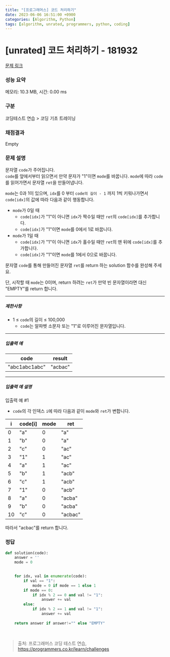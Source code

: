 ```yaml
---
title: "[프로그래머스] 코드 처리하기"
date: 2023-06-06 16:51:00 +0900
categories: [Algorithm, Python]
tags: [algorithm, unrated, programmers, python, coding]
---
```


# [unrated] 코드 처리하기 - 181932

[문제 링크](https://school.programmers.co.kr/learn/courses/30/lessons/181932)

### 성능 요약

메모리: 10.3 MB, 시간: 0.00 ms

### 구분

코딩테스트 연습 > 코딩 기초 트레이닝

### 채점결과

Empty

### 문제 설명

<p>문자열 <code>code</code>가 주어집니다.<br>
<code>code</code>를 앞에서부터 읽으면서 만약 문자가 "1"이면 <code>mode</code>를 바꿉니다. <code>mode</code>에 따라 <code>code</code>를 읽어가면서 문자열 <code>ret</code>을 만들어냅니다.</p>

<p><code>mode</code>는 0과 1이 있으며, <code>idx</code>를 0 부터 <code>code의 길이 - 1</code> 까지 1씩 키워나가면서 <code>code[idx]</code>의 값에 따라 다음과 같이 행동합니다.</p>

<ul>
<li><code>mode</code>가 0일 때 

<ul>
<li><code>code[idx]</code>가 "1"이 아니면 <code>idx</code>가 짝수일 때만 <code>ret</code>의 <code>code[idx]</code>를 추가합니다.</li>
<li><code>code[idx]</code>가 "1"이면 <code>mode</code>를 0에서 1로 바꿉니다.</li>
</ul></li>
<li><code>mode</code>가 1일 때

<ul>
<li><code>code[idx]</code>가 "1"이 아니면 <code>idx</code>가 홀수일 때만 <code>ret</code>의 맨 뒤에 <code>code[idx]</code>를 추가합니다.</li>
<li><code>code[idx]</code>가 "1"이면 <code>mode</code>를 1에서 0으로 바꿉니다.</li>
</ul></li>
</ul>

<p>문자열 <code>code</code>를 통해 만들어진 문자열 <code>ret</code>를 return 하는 solution 함수를 완성해 주세요.</p>

<p>단, 시작할 때 <code>mode</code>는 0이며, return 하려는 <code>ret</code>가 만약 빈 문자열이라면 대신 "EMPTY"를 return 합니다.</p>

<hr>

<h5>제한사항</h5>

<ul>
<li>1 ≤ <code>code</code>의 길이 ≤ 100,000

<ul>
<li><code>code</code>는 알파벳 소문자 또는 "1"로 이루어진 문자열입니다.</li>
</ul></li>
</ul>

<hr>

<h5>입출력 예</h5>

| code          | result  |
|---------------|---------|
| "abc1abc1abc" | "acbac" |

<hr>

<h5>입출력 예 설명</h5>

<p>입출력 예 #1</p>

<ul>
<li><code>code</code>의 각 인덱스 <code>i</code>에 따라 다음과 같이 <code>mode</code>와 <code>ret</code>가 변합니다.</li>
</ul>

| i  | code[i] | mode | ret     |
|----|---------|------|---------|
| 0  | "a"     | 0    | "a"     |
| 1  | "b"     | 0    | "a"     |
| 2  | "c"     | 0    | "ac"    |
| 3  | "1"     | 1    | "ac"    |
| 4  | "a"     | 1    | "ac"    |
| 5  | "b"     | 1    | "acb"   |
| 6  | "c"     | 1    | "acb"   |
| 7  | "1"     | 0    | "acb"   |
| 8  | "a"     | 0    | "acba"  |
| 9  | "b"     | 0    | "acba"  |
| 10 | "c"     | 0    | "acbac" |

<p>따라서 "acbac"를 return 합니다.</p>

### 정답

```python
def solution(code):
    answer = ''
    mode = 0
    

    for idx, val in enumerate(code):
        if val == "1":
            mode = 0 if mode == 1 else 1
        if mode == 0:
            if idx % 2 == 0 and val != "1":
                answer += val
        else:
            if idx % 2 == 1 and val != "1":
                answer += val
    
    return answer if answer!="" else "EMPTY"
```

<br>

> 출처: 프로그래머스 코딩 테스트 연습, https://programmers.co.kr/learn/challenges
